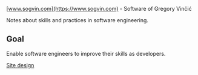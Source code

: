 [www.sogvin.com](https://www.sogvin.com) - Software of Gregory Vin&ccaron;i&cacute;

Notes about skills and practices in software engineering.

## Goal

Enable software engineers to improve their skills as developers.

[Site design](https://excalidraw.com/#json=jr5IgRKIg0h1jGp4v-Xqm,umj0CZN-R12gsCvsgvZYhg)
